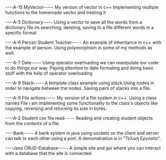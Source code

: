 ----Α-15 MyVector-----
My version of vector in c++
Implementing multiple functions to the homemade vector and tresting it


----Α-5 Dictionary-----
Using a vector to save all the words from a dictionary file im searching, deleting, saving to a file different words in a specific format


----Α-6 Perosn Student Teacher-----
An example of inheritance in c++ with the example of person.
Using polymorphism in some of my methods as well.


----Α-7 Date-----
Using operator overloading we can manipulate our code to do things our way.
Paying attention to date formating and doing basic stuff with the help of operator overloading


----Α-8 Stack-----
A template class example using stack.Using nodes in order to navigate between the nodes.
Saving pairs of stacks into a file.


----Α-9 File actions-----
My version of a file system in c++. Using a class named File i am implimenting some functionality to the class's objects like copying, reversing and returning its size in bytes.

----Α-2 Student csv file read-----
Reading and creating student objects from the contents of a file.


----Bank-----
A bank system in java using sockets so the client and server can talk to each other using a port. A demonstration is in "Τελική Εργασία".

----Java CRUD-Database-----
A simple site and gui where you can interact with a database that the site is connected





